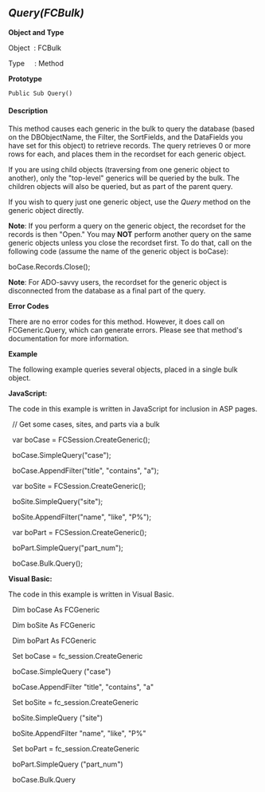 _Query(FCBulk)_
---------------

**Object and Type**

Object  : FCBulk

Type     : Method

**Prototype**

```
Public Sub Query()
```

#### Description

This method causes each generic in the bulk to query the database (based on the DBObjectName, the Filter, the SortFields, and the DataFields you have set for this object) to retrieve records. The query retrieves 0 or more rows for each, and places them in the recordset for each generic object.

If you are using child objects (traversing from one generic object to another), only the "top-level" generics will be queried by the bulk. The children objects will also be queried, but as part of the parent query.

If you wish to query just one generic object, use the _Query_ method on the generic object directly.

**Note**: If you perform a query on the generic object, the recordset for the records is then "Open." You may **NOT** perform another query on the same generic objects unless you close the recordset first. To do that, call on the following code (assume the name of the generic object is boCase):

boCase.Records.Close();

**Note**: For ADO-savvy users, the recordset for the generic object is disconnected from the database as a final part of the query.

**Error Codes**

There are no error codes for this method. However, it does call on FCGeneric.Query, which can generate errors. Please see that method's documentation for more information.

**Example**

The following example queries several objects, placed in a single bulk object.

**JavaScript:**

The code in this example is written in JavaScript for inclusion in ASP pages.

  // Get some cases, sites, and parts via a bulk

  var boCase = FCSession.CreateGeneric();

  boCase.SimpleQuery("case");

  boCase.AppendFilter("title", "contains", "a");

  var boSite = FCSession.CreateGeneric();

  boSite.SimpleQuery("site");

  boSite.AppendFilter("name", "like", "P%");

  var boPart = FCSession.CreateGeneric();

  boPart.SimpleQuery("part_num");

  boCase.Bulk.Query(); 

**Visual Basic:**

The code in this example is written in Visual Basic.

  Dim boCase As FCGeneric

  Dim boSite As FCGeneric

  Dim boPart As FCGeneric

  Set boCase = fc_session.CreateGeneric

  boCase.SimpleQuery ("case")

  boCase.AppendFilter "title", "contains", "a"

  Set boSite = fc_session.CreateGeneric

  boSite.SimpleQuery ("site")

  boSite.AppendFilter "name", "like", "P%"

  Set boPart = fc_session.CreateGeneric

  boPart.SimpleQuery ("part_num")

  boCase.Bulk.Query